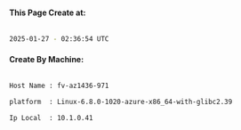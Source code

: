 
   
#### This Page Create at:

```bash

2025-01-27 - 02:36:54 UTC

```

#### Create By Machine:

```bash

Host Name : fv-az1436-971

platform  : Linux-6.8.0-1020-azure-x86_64-with-glibc2.39

Ip Local  : 10.1.0.41

```

